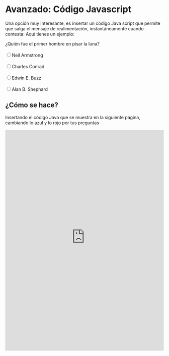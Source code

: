 
# Avanzado: Código Javascript

Una opción muy interesante, es insertar un código Java script que permite que salga el mensaje de realimentación, instantáneamente cuando contesta: Aquí tienes un ejemplo:

<div gt=""><span>¿Quién fue el primer hombre en pisar la luna?</span></div>
<div><br /> <input name="b1" onclick="alert('Correcto');b1.checked;" type="radio" />Neil Armstrong<br /> <br /> <input name="b2" onclick="alert('Incorrecto');b2.checked;" type="radio" />Charles Conrad<br /> <br /> <input name="b3" onclick="alert('Cerca pero incorrecto');b3.checked;" type="radio" />Edwin E. Buzz<br /> <br /> <input name="b4" onclick="alert('Inténtalo de nuevo');b4.checked;" type="radio" />Alan B. Shephard</div>

## ¿Cómo se hace?

Insertando el código Java que se muestra en la siguiente página, cambiando lo azul y lo rojo por tus preguntas

<iframe src="http://loglobalizo.blogspot.com.es/2011/03/crear-un-test-en-blogger.html" frameborder="0" width="100%" height="700" allowfullscreen="true" mozallowfullscreen="true" webkitallowfullscreen="true"></iframe>